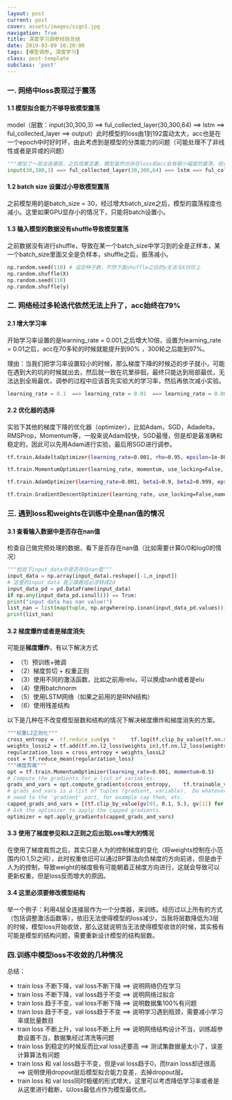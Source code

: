 ```yaml
---
layout: post
current: post
cover: assets/images/sign1.jpg
navigation: True
title: 深度学习调参经验总结
date: 2019-03-09 10:20:00
tags: [模型调参, 深度学习]
class: post-template
subclass: 'post'
---
```





### 一. 网络中loss表现过于震荡
#### 1.1  模型拟合能力不够导致模型震荡
model（层数：input(30,300,3) ==> ful_collected_layer(30,300,64) ==> lstm ==> ful_collected_layer ==> output）此时模型的loss由1到192震动太大，acc也是在一个epoch中时好时坏，由此考虑到是模型的分类能力的问题（可能处理不了非线性或者是异或的问题）

```python
"""增加了一层全连接层，之后效果显著，模型虽然也存在loss和acc会有极小幅度的震荡，但是趋向于收敛"""
input(30,300,3) ==> ful_collected_layer(30,300,64) ==> lstm ==> ful_collected_layer ==> ful_collected_layer ==> output
```

#### 1.2 batch size 设置过小导致模型震荡
之前模型用的是batch_size = 30，经过增大batch_size之后，模型的震荡程度也减小。这里如果GPU显存小的情况下，只能将batch设置小。

#### 1.3 输入模型的数据没有shuffle导致模型震荡
之前数据没有进行shuffle，导致在某一个batch_size中学习到的全是正样本，某一个batch_size里面又全是负样本，shuffle之后，振荡减小。

```python
np.random.seed(110) # 设定种子数，不然下面shuffle之后的y无法与X对应上
np.random.shuffle(X)
np.random.seed(110)
np.random.shuffle(y)
```

### 二. 网络经过多轮迭代依然无法上升了，acc始终在79%
#### 2.1 增大学习率
开始学习率设置的是learning_rate = 0.001,之后增大10倍，设置为learning_rate = 0.01之后，acc在70多轮的时候就能提升到90% ，300轮之后能到97%。

理由：当我们把学习率设置较小的时候，那么梯度下降的时候迈的步子就小，可能在遇到大的坑的时候就出去，然后就一致在坑里徘徊，最终只能达到局部最优，无法达到全局最优，调参的过程中应该首先实验大的学习率，然后再依次减小实验。

```python
learning_rate = 0.1  ==> learning_rate = 0.01  ==> learning_rate = 0.001
```

#### 2.2 优化器的选择
实验下其他的梯度下降的优化器（optimizer），比如Adam，SGD，Adadelta，RMSProp，Momentum等，一般来说Adam较快，SGD最慢，但是却是最准确和稳定的，因此可以先用Adam进行实验，最后用SGD进行调参。

```bash
tf.train.AdadeltaOptimizer(learning_rate=0.001, rho=0.95, epsilon=1e-08, use_locking=False, name=’Adadelta’)

tf.train.MomentumOptimizer(learning_rate, momentum, use_locking=False, name=’Momentum’, use_nesterov=False)

tf.train.AdamOptimizer(learning_rate=0.001, beta1=0.9, beta2=0.999, epsilon=1e-08, use_locking=False, name=’Adam’)

tf.train.GradientDescentOptimizer(learning_rate, use_locking=False,name=’GradientDescent’)
```

### 三. 遇到loss和weights在训练中全是nan值的情况
#### 3.1 查看输入数据中是否存在nan值
检查自己做完预处理的数据，看下是否存在nan值（比如需要计算0/0和log0的情况）

```python
"""检验下input_data中是否存在nan值"""
input_data = np.array(input_data).reshape([-1,n_input])
# 这里的input_data 是三维数组必须转成2d
input_data_pd = pd.DataFrame(input_data)
if np.any(input_data_pd.isnull()) == True:
print("input data has nan value!")
list_nan = list(map(tuple, np.argwhere(np.isnan(input_data_pd.values))))
print(list_nan)
```

#### 3.2 梯度爆炸或者是梯度消失
可能是**梯度爆炸**，有以下解决方式

* （1）预训练+微调
* （2）梯度剪切 + 权重正则
* （3）使用不同的激活函数，比如之前用relu，可以换成tanh或者是elu
* （4）使用batchnorm
* （5）使用LSTM网络（如果之前用的是RNN结构）
* （6）使用残差结构

以下是几种在不改变模型层数和结构的情况下解决梯度爆炸和梯度消失的方案。

```bash
"""权重L2正则化"""
cross_entropy = -tf.reduce_sum(ys * 	tf.log(tf.clip_by_value(tf.nn.softmax(prediction), 1e-10, 1.0)))
weights_lossL2 = tf.add(tf.nn.l2_loss(weights_in),tf.nn.l2_loss(weights_out)) * 0.01
regularzation_loss = cross_entropy + weights_lossL2
cost = tf.reduce_mean(regularzation_loss)
"""梯度剪裁"""
opt = tf.train.MomentumOptimizer(learning_rate=0.001, momentum=0.5)
# Compute the gradients for a list of variables.
grads_and_vars = opt.compute_gradients(cross_entropy, 	 tf.trainable_variables())
# grads_and_vars is a list of tuples (gradient, variable).  Do whatever you
# need to the 'gradient' part, for example cap them, etc.
capped_grads_and_vars = [(tf.clip_by_value(gv[0], 0.1, 5.), gv[1]) for gv in grads_and_vars]
# Ask the optimizer to apply the capped gradients.
optimizer = opt.apply_gradients(capped_grads_and_vars)
```

#### 3.3 使用了**梯度参见和L2正则**之后出现**Loss增大**的情况
  在使用了梯度裁剪之后，其实只是人为的控制梯度的变化（将weights控制在小范围内(0.1,5)之间），此时权重依旧可以通过BP算法向负梯度的方向前进，但是由于人为的控制，导致weight的梯度极有可能朝着正梯度方向进行，这就会导致可以更新权重，但是loss反而增大的原因。

#### 3.4 这里必须要**修改模型结构**

  举一个例子：利用4层全连接层作为一个分类器，来训练。经历过以上所有的方式（包括调整激活函数等），依旧无法使得模型的loss减少，当我将层数降低为3层的时候，模型loss开始收敛，那么这就说明当无法使得模型收敛的时候，其实极有可能是模型的结构问题，需要重新设计模型的结构层数。

### 四.训练中模型loss不收敛的几种情况
总结：
* train loss 不断下降，val loss不断下降 ==> 说明网络仍在学习
* train loss 不断下降，val loss趋于不变 ==> 说明网络过拟合
* train loss 趋于不变，val loss不断下降 ==> 说明数据集100%有问题
* train loss 趋于不变，val loss趋于不变 ==> 说明学习遇到瓶颈，需要减小学习率或批量数目
* train loss 不断上升，val loss不断上升 ==> 说明网络结构设计不当，训练超参数设置不当，数据集经过清洗等问题
* train loss 到稳定的时候反而比val loss还要高 ==> 测试集数据量太小了，误差计算算法有问题
* train loss 和 val loss趋于不变，但是val loss趋于0，而train loss却还很高 ==> 说明使用dropout层后模型拟合能力变差，去掉dropout层。
* train loss 和 val loss同时极缓的形式增大，这里可以考虑降低学习率或者是从这里进行截断，以loss最低点作为模型最优点。
	
	



